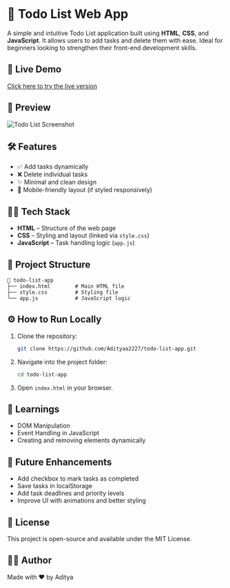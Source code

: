 # 📝 Todo List Web App

A simple and intuitive Todo List application built using **HTML**, **CSS**, and **JavaScript**. It allows users to add tasks and delete them with ease. Ideal for beginners looking to strengthen their front-end development skills.

## 🚀 Live Demo

[Click here to try the live version](https://adityaa2227.github.io/todo-list/) <!-- Replace # with your hosted link (e.g., Netlify or GitHub Pages) -->

## 📸 Preview

<!-- Optional: Add a screenshot -->
![Todo List Screenshot](screenshot.png)

## 🛠️ Features

- ✅ Add tasks dynamically  
- ❌ Delete individual tasks  
- ✨ Minimal and clean design  
- 📱 Mobile-friendly layout (if styled responsively)

## 🧑‍💻 Tech Stack

- **HTML** – Structure of the web page  
- **CSS** – Styling and layout (linked via `style.css`)  
- **JavaScript** – Task handling logic (`app.js`)

## 📂 Project Structure

```
📁 todo-list-app  
├── index.html        # Main HTML file  
├── style.css         # Styling file  
└── app.js            # JavaScript logic
```

## ⚙️ How to Run Locally

1. Clone the repository:
   ```bash
   git clone https://github.com/Adityaa2227/todo-list-app.git
   ```

2. Navigate into the project folder:
   ```bash
   cd todo-list-app
   ```

3. Open `index.html` in your browser.

## 🧠 Learnings

- DOM Manipulation  
- Event Handling in JavaScript  
- Creating and removing elements dynamically

## 📌 Future Enhancements

- Add checkbox to mark tasks as completed  
- Save tasks in localStorage  
- Add task deadlines and priority levels  
- Improve UI with animations and better styling

## 📄 License

This project is open-source and available under the MIT License.

## 🙋‍♂️ Author

Made with ❤️ by Aditya
